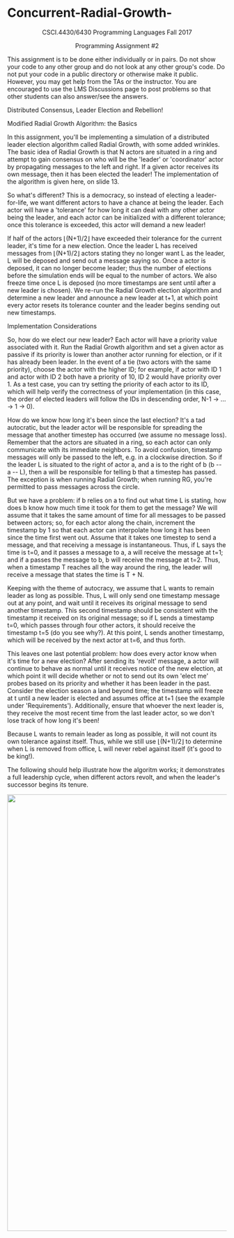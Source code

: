 # Concurrent-Radial-Growth-
<p align="center">
CSCI.4430/6430 Programming Languages Fall 2017
</p>
<p align="center">
Programming Assignment #2
</p>

This assignment is to be done either individually or in pairs. Do not show your code to any other group and do not look at any other group's code. Do not put your code in a public directory or otherwise make it public. However, you may get help from the TAs or the instructor. You are encouraged to use the LMS Discussions page to post problems so that other students can also answer/see the answers.

Distributed Consensus, Leader Election and Rebellion!

Modified Radial Growth Algorithm: the Basics

In this assignment, you'll be implementing a simulation of a distributed leader election algorithm called Radial Growth, with some added wrinkles. The basic idea of Radial Growth is that N actors are situated in a ring and attempt to gain consensus on who will be the 'leader' or 'coordinator' actor by propagating messages to the left and right. If a given actor receives its own message, then it has been elected the leader! The implementation of the algorithm is given here, on slide 13.

So what's different? This is a democracy, so instead of electing a leader-for-life, we want different actors to have a chance at being the leader. Each actor will have a 'tolerance' for how long it can deal with any other actor being the leader, and each actor can be initialized with a different tolerance; once this tolerance is exceeded, this actor will demand a new leader!

If half of the actors ⌊(N+1)/2⌋ have exceeded their tolerance for the current leader, it's time for a new election. Once the leader L has received messages from ⌊(N+1)/2⌋ actors stating they no longer want L as the leader, L will be deposed and send out a message saying so. Once a actor is deposed, it can no longer become leader; thus the number of elections before the simulation ends will be equal to the number of actors. We also freeze time once L is deposed (no more timestamps are sent until after a new leader is chosen). We re-run the Radial Growth election algorithm and determine a new leader and announce a new leader at t+1, at which point every actor resets its tolerance counter and the leader begins sending out new timestamps.

Implementation Considerations

So, how do we elect our new leader? Each actor will have a priority value associated with it. Run the Radial Growth algorithm and set a given actor as passive if its priority is lower than another actor running for election, or if it has already been leader. In the event of a tie (two actors with the same priority), choose the actor with the higher ID; for example, if actor with ID 1 and actor with ID 2 both have a priority of 10, ID 2 would have priority over 1. As a test case, you can try setting the priority of each actor to its ID, which will help verify the correctness of your implementation (in this case, the order of elected leaders will follow the IDs in descending order, N-1 -> ... -> 1 -> 0).

How do we know how long it's been since the last election? It's a tad autocratic, but the leader actor will be responsible for spreading the message that another timestep has occurred (we assume no message loss). Remember that the actors are situated in a ring, so each actor can only communicate with its immediate neighbors. To avoid confusion, timestamp messages will only be passed to the left, e.g. in a clockwise direction. So if the leader L is situated to the right of actor a, and a is to the right of b (b -- a -- L), then a will be responsible for telling b that a timestep has passed. The exception is when running Radial Growth; when running RG, you're permitted to pass messages across the circle.

But we have a problem: if b relies on a to find out what time L is stating, how does b know how much time it took for them to get the message? We will assume that it takes the same amount of time for all messages to be passed between actors; so, for each actor along the chain, increment the timestamp by 1 so that each actor can interpolate how long it has been since the time first went out. Assume that it takes one timestep to send a message, and that receiving a message is instantaneous. Thus, if L says the time is t=0, and it passes a message to a, a will receive the message at t=1; and if a passes the message to b, b will receive the message at t=2. Thus, when a timestamp T reaches all the way around the ring, the leader will receive a message that states the time is T + N.

Keeping with the theme of autocracy, we assume that L wants to remain leader as long as possible. Thus, L will only send one timestamp message out at any point, and wait until it receives its original message to send another timestamp. This second timestamp should be consistent with the timestamp it received on its original message; so if L sends a timestamp t=0, which passes through four other actors, it should receive the timestamp t=5 (do you see why?). At this point, L sends another timestamp, which will be received by the next actor at t=6, and thus forth.

This leaves one last potential problem: how does every actor know when it's time for a new election? After sending its 'revolt' message, a actor will continue to behave as normal until it receives notice of the new election, at which point it will decide whether or not to send out its own 'elect me' probes based on its priority and whether it has been leader in the past. Consider the election season a land beyond time; the timestamp will freeze at t until a new leader is elected and assumes office at t+1 (see the example under 'Requirements'). Additionally, ensure that whoever the next leader is, they receive the most recent time from the last leader actor, so we don't lose track of how long it's been!

Because L wants to remain leader as long as possible, it will not count its own tolerance against itself. Thus, while we still use ⌊(N+1)/2⌋ to determine when L is removed from office, L will never rebel against itself (it's good to be king!).

The following should help illustrate how the algoritm works; it demonstrates a full leadership cycle, when different actors revolt, and when the leader's successor begins its tenure.
<p align="center"><img width="1000"src="http://www.cs.rpi.edu/academics/courses/fall17/proglang/pa2/leadership_election_example.png"></a></p>

